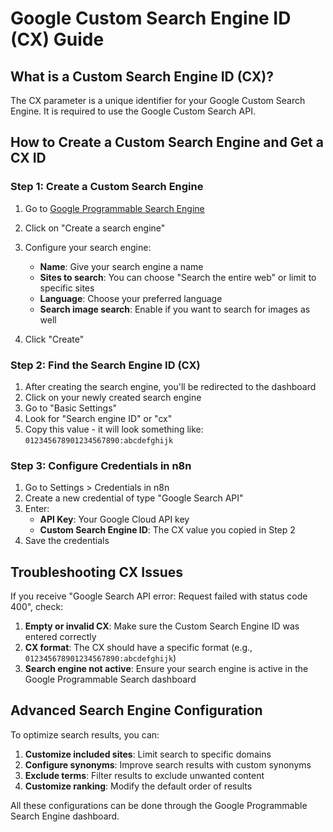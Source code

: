 # Google Custom Search Engine ID (CX) Guide

## What is a Custom Search Engine ID (CX)?

The CX parameter is a unique identifier for your Google Custom Search Engine. It is required to use the Google Custom Search API.

## How to Create a Custom Search Engine and Get a CX ID

### Step 1: Create a Custom Search Engine

1. Go to [Google Programmable Search Engine](https://programmablesearchengine.google.com/)
2. Click on "Create a search engine"
3. Configure your search engine:
   - **Name**: Give your search engine a name
   - **Sites to search**: You can choose "Search the entire web" or limit to specific sites
   - **Language**: Choose your preferred language
   - **Search image search**: Enable if you want to search for images as well

4. Click "Create"

### Step 2: Find the Search Engine ID (CX)

1. After creating the search engine, you'll be redirected to the dashboard
2. Click on your newly created search engine
3. Go to "Basic Settings"
4. Look for "Search engine ID" or "cx"
5. Copy this value - it will look something like: `012345678901234567890:abcdefghijk`

### Step 3: Configure Credentials in n8n

1. Go to Settings > Credentials in n8n
2. Create a new credential of type "Google Search API"
3. Enter:
   - **API Key**: Your Google Cloud API key
   - **Custom Search Engine ID**: The CX value you copied in Step 2
4. Save the credentials

## Troubleshooting CX Issues

If you receive "Google Search API error: Request failed with status code 400", check:

1. **Empty or invalid CX**: Make sure the Custom Search Engine ID was entered correctly
2. **CX format**: The CX should have a specific format (e.g., `012345678901234567890:abcdefghijk`)
3. **Search engine not active**: Ensure your search engine is active in the Google Programmable Search dashboard

## Advanced Search Engine Configuration

To optimize search results, you can:

1. **Customize included sites**: Limit search to specific domains
2. **Configure synonyms**: Improve search results with custom synonyms
3. **Exclude terms**: Filter results to exclude unwanted content
4. **Customize ranking**: Modify the default order of results

All these configurations can be done through the Google Programmable Search Engine dashboard.